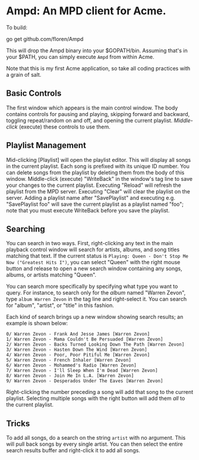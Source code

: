 # Ampd: An MPD client for Acme.

To build:

go get github.com/floren/Ampd

This will drop the Ampd binary into your $GOPATH/bin. Assuming that's in your $PATH, you can simply execute `Ampd` from within Acme.

Note that this is my first Acme application, so take all coding practices with a grain of salt.

## Basic Controls

The first window which appears is the main control window. The body contains controls for pausing and playing, skipping forward and backward, toggling repeat/random on and off, and opening the current playlist. *Middle-click* (execute) these controls to use them.

## Playlist Management

Mid-clicking [Playlist] will open the playlist editor. This will display all songs in the current playlist. Each song is prefixed with its unique ID number. You can delete songs from the playlist by deleting them from the body of this window. Middle-click (execute) "WriteBack" in the window's tag line to save your changes to the current playlist. Executing "Reload" will refresh the playlist from the MPD server. Executing "Clear" will clear the playlist on the server. Adding a playlist name after "SavePlaylist" and executing e.g. "SavePlaylist foo" will save the current playlist as a playlist named "foo"; note that you must execute WriteBack before you save the playlist.

## Searching

You can search in two ways. First, right-clicking any text in the main playback control window will search for artists, albums, and song titles matching that text. If the current status is `Playing: Queen - Don't Stop Me Now ("Greatest Hits I")`, you can select "Queen" with the right mouse button and release to open a new search window containing any songs, albums, or artists matching "Queen".

You can search more specifically by specifying what type you want to query. For instance, to search only for the *album* named "Warren Zevon", type `album Warren Zevon` in the tag line and right-select it. You can search for "album", "artist", or "title" in this fashion.

Each kind of search brings up a new window showing search results; an example is shown below:

	0/ Warren Zevon - Frank And Jesse James [Warren Zevon]
	1/ Warren Zevon - Mama Couldn't Be Persuaded [Warren Zevon]
	2/ Warren Zevon - Backs Turned Looking Down The Path [Warren Zevon]
	3/ Warren Zevon - Hasten Down The Wind [Warren Zevon]
	4/ Warren Zevon - Poor, Poor Pitiful Me [Warren Zevon]
	5/ Warren Zevon - French Inhaler [Warren Zevon]
	6/ Warren Zevon - Mohammed's Radio [Warren Zevon]
	7/ Warren Zevon - I'll Sleep When I'm Dead [Warren Zevon]
	8/ Warren Zevon - Join Me In L.A. [Warren Zevon]
	9/ Warren Zevon - Desperados Under The Eaves [Warren Zevon]

Right-clicking the number preceding a song will add that song to the current playlist. Selecting multiple songs with the right button will add them *all* to the current playlist.

## Tricks

To add all songs, do a search on the string `artist` with no argument. This will pull back songs by every single artist. You can then select the entire search results buffer and right-click it to add all songs.
